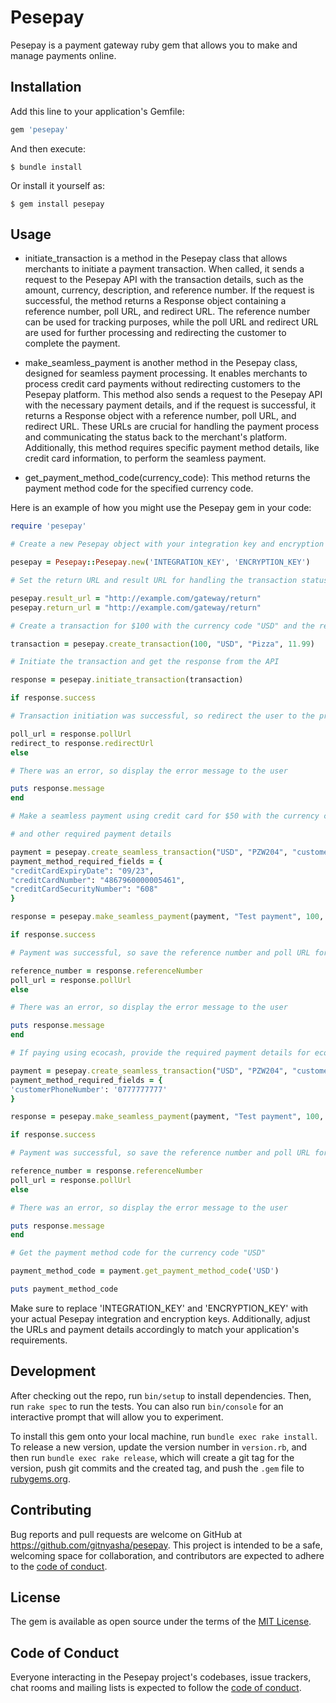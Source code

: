 # Pesepay

Pesepay is a payment gateway ruby gem that allows you to make and manage payments online.

## Installation

Add this line to your application's Gemfile:

```ruby
gem 'pesepay'
```

And then execute:

    $ bundle install

Or install it yourself as:

    $ gem install pesepay

## Usage

- initiate_transaction is a method in the Pesepay class that allows merchants to initiate a payment transaction. When called, it sends a request to the Pesepay API with the transaction details, such as the amount, currency, description, and reference number. If the request is successful, the method returns a Response object containing a reference number, poll URL, and redirect URL. The reference number can be used for tracking purposes, while the poll URL and redirect URL are used for further processing and redirecting the customer to complete the payment.

- make_seamless_payment is another method in the Pesepay class, designed for seamless payment processing. It enables merchants to process credit card payments without redirecting customers to the Pesepay platform. This method also sends a request to the Pesepay API with the necessary payment details, and if the request is successful, it returns a Response object with a reference number, poll URL, and redirect URL. These URLs are crucial for handling the payment process and communicating the status back to the merchant's platform. Additionally, this method requires specific payment method details, like credit card information, to perform the seamless payment.

- get_payment_method_code(currency_code): This method returns the payment method code for the specified currency code.


Here is an example of how you might use the Pesepay gem in your code:

```ruby
require 'pesepay'

# Create a new Pesepay object with your integration key and encryption key

pesepay = Pesepay::Pesepay.new('INTEGRATION_KEY', 'ENCRYPTION_KEY')

# Set the return URL and result URL for handling the transaction status

pesepay.result_url = "http://example.com/gateway/return"
pesepay.return_url = "http://example.com/gateway/return"

# Create a transaction for $100 with the currency code "USD" and the reason "Pizza"

transaction = pesepay.create_transaction(100, "USD", "Pizza", 11.99)

# Initiate the transaction and get the response from the API

response = pesepay.initiate_transaction(transaction)

if response.success

# Transaction initiation was successful, so redirect the user to the provided redirect URL

poll_url = response.pollUrl
redirect_to response.redirectUrl
else

# There was an error, so display the error message to the user

puts response.message
end

# Make a seamless payment using credit card for $50 with the currency code "USD"

# and other required payment details

payment = pesepay.create_seamless_transaction("USD", "PZW204", "customer@example.com", "555-555-1212", "John Smith")
payment_method_required_fields = {
"creditCardExpiryDate": "09/23",
"creditCardNumber": "4867960000005461",
"creditCardSecurityNumber": "608"
}

response = pesepay.make_seamless_payment(payment, "Test payment", 100, payment_method_required_fields, "123453")

if response.success

# Payment was successful, so save the reference number and poll URL for checking the transaction status

reference_number = response.referenceNumber
poll_url = response.pollUrl
else

# There was an error, so display the error message to the user

puts response.message
end

# If paying using ecocash, provide the required payment details for ecocash method

payment = pesepay.create_seamless_transaction("USD", "PZW204", "customer@example.com", "555-555-1212", "John Smith")
payment_method_required_fields = {
'customerPhoneNumber': '0777777777'
}

response = pesepay.make_seamless_payment(payment, "Test payment", 100, payment_method_required_fields, "123453")

if response.success

# Payment was successful, so save the reference number and poll URL for checking the transaction status

reference_number = response.referenceNumber
poll_url = response.pollUrl
else

# There was an error, so display the error message to the user

puts response.message
end

# Get the payment method code for the currency code "USD"

payment_method_code = payment.get_payment_method_code('USD')

puts payment_method_code


```

Make sure to replace 'INTEGRATION_KEY' and 'ENCRYPTION_KEY' with your actual Pesepay integration and encryption keys. Additionally, adjust the URLs and payment details accordingly to match your application's requirements.

## Development

After checking out the repo, run `bin/setup` to install dependencies. Then, run `rake spec` to run the tests. You can also run `bin/console` for an interactive prompt that will allow you to experiment.

To install this gem onto your local machine, run `bundle exec rake install`. To release a new version, update the version number in `version.rb`, and then run `bundle exec rake release`, which will create a git tag for the version, push git commits and the created tag, and push the `.gem` file to [rubygems.org](https://rubygems.org).

## Contributing

Bug reports and pull requests are welcome on GitHub at https://github.com/gitnyasha/pesepay. This project is intended to be a safe, welcoming space for collaboration, and contributors are expected to adhere to the [code of conduct](https://github.com/gitnyasha/pesepay/blob/master/CODE_OF_CONDUCT.md).

## License

The gem is available as open source under the terms of the [MIT License](https://opensource.org/licenses/MIT).

## Code of Conduct

Everyone interacting in the Pesepay project's codebases, issue trackers, chat rooms and mailing lists is expected to follow the [code of conduct](https://github.com/gitnyasha/pesepay/blob/master/CODE_OF_CONDUCT.md).
